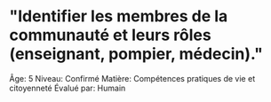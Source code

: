 # "Identifier les membres de la communauté et leurs rôles (enseignant, pompier, médecin)."

Âge: 5
Niveau: Confirmé
Matière: Compétences pratiques de vie et citoyenneté
Évalué par: Humain